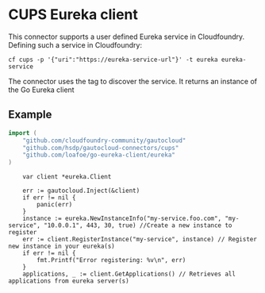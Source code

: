 # CUPS Eureka client

This connector supports a user defined Eureka service in Cloudfoundry. Defining such a service in Cloudfoundry:

```
cf cups -p '{"uri":"https://eureka-service-url"}' -t eureka eureka-service
```

The connector uses the tag to discover the service. It returns an instance of the Go Eureka client

## Example

```go
import (
    "github.com/cloudfoundry-community/gautocloud"
    "github.com/hsdp/gautocloud-connectors/cups"
    "github.com/loafoe/go-eureka-client/eureka"
)
```


```
    var client *eureka.Client

    err := gautocloud.Inject(&client)
    if err != nil {
        panic(err)
    }
    instance := eureka.NewInstanceInfo("my-service.foo.com", "my-service", "10.0.0.1", 443, 30, true) //Create a new instance to register
    err := client.RegisterInstance("my-service", instance) // Register new instance in your eureka(s)
    if err != nil {
        fmt.Printf("Error registering: %v\n", err)
    }
    applications, _ := client.GetApplications() // Retrieves all applications from eureka server(s)
```
